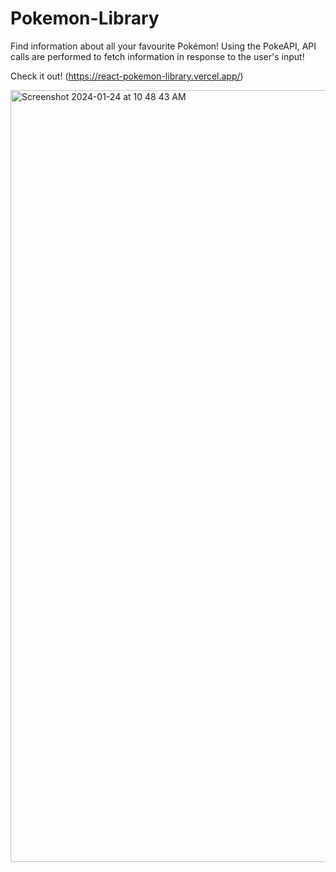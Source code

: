 # Pokemon-Library

Find information about all your favourite Pokémon! Using the PokeAPI, API calls are performed to fetch information in response to the user's input!

Check it out! (https://react-pokemon-library.vercel.app/)

<img width="1235" alt="Screenshot 2024-01-24 at 10 48 43 AM" src="https://github.com/hyt152004/Pokemon-Library/assets/111398735/b892861c-27bb-4e13-b16e-1fedf7bddbba">
